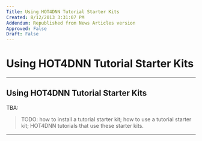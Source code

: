 ```yaml
---
Title: Using HOT4DNN Tutorial Starter Kits
Created: 8/12/2013 3:31:07 PM
Addendum: Republished from News Articles version
Approved: False
Draft: False
---
```

# Using HOT4DNN Tutorial Starter Kits

---

## Using HOT4DNN Tutorial Starter Kits


TBA:

 

> TODO: how to install a tutorial starter kit; how to use a tutorial starter kit; HOT4DNN tutorials that use these starter kits.



---

